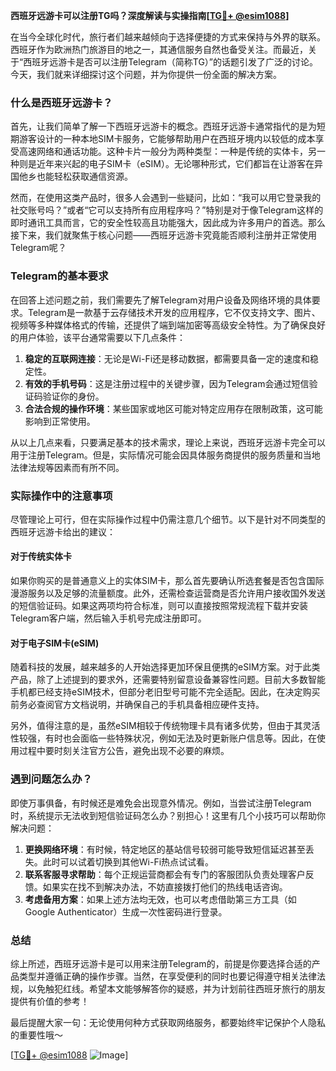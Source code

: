 **西班牙远游卡可以注册TG吗？深度解读与实操指南[[TG💪+ @esim1088](https://t.me/s/esim1088)]**

在当今全球化时代，旅行者们越来越倾向于选择便捷的方式来保持与外界的联系。西班牙作为欧洲热门旅游目的地之一，其通信服务自然也备受关注。而最近，关于“西班牙远游卡是否可以注册Telegram（简称TG）”的话题引发了广泛的讨论。今天，我们就来详细探讨这个问题，并为你提供一份全面的解决方案。

### 什么是西班牙远游卡？

首先，让我们简单了解一下西班牙远游卡的概念。西班牙远游卡通常指代的是为短期游客设计的一种本地SIM卡服务，它能够帮助用户在西班牙境内以较低的成本享受高速网络和通话功能。这种卡片一般分为两种类型：一种是传统的实体卡，另一种则是近年来兴起的电子SIM卡（eSIM）。无论哪种形式，它们都旨在让游客在异国他乡也能轻松获取通信资源。

然而，在使用这类产品时，很多人会遇到一些疑问，比如：“我可以用它登录我的社交账号吗？”或者“它可以支持所有应用程序吗？”特别是对于像Telegram这样的即时通讯工具而言，它的安全性较高且功能强大，因此成为许多用户的首选。那么接下来，我们就聚焦于核心问题——西班牙远游卡究竟能否顺利注册并正常使用Telegram呢？

### Telegram的基本要求

在回答上述问题之前，我们需要先了解Telegram对用户设备及网络环境的具体要求。Telegram是一款基于云存储技术开发的应用程序，它不仅支持文字、图片、视频等多种媒体格式的传输，还提供了端到端加密等高级安全特性。为了确保良好的用户体验，该平台通常需要以下几点条件：

1. **稳定的互联网连接**：无论是Wi-Fi还是移动数据，都需要具备一定的速度和稳定性。
2. **有效的手机号码**：这是注册过程中的关键步骤，因为Telegram会通过短信验证码验证你的身份。
3. **合法合规的操作环境**：某些国家或地区可能对特定应用存在限制政策，这可能影响到正常使用。

从以上几点来看，只要满足基本的技术需求，理论上来说，西班牙远游卡完全可以用于注册Telegram。但是，实际情况可能会因具体服务商提供的服务质量和当地法律法规等因素而有所不同。

### 实际操作中的注意事项

尽管理论上可行，但在实际操作过程中仍需注意几个细节。以下是针对不同类型的西班牙远游卡给出的建议：

#### 对于传统实体卡

如果你购买的是普通意义上的实体SIM卡，那么首先要确认所选套餐是否包含国际漫游服务以及足够的流量额度。此外，还需检查运营商是否允许用户接收国外发送的短信验证码。如果这两项均符合标准，则可以直接按照常规流程下载并安装Telegram客户端，然后输入手机号完成注册即可。

#### 对于电子SIM卡(eSIM)

随着科技的发展，越来越多的人开始选择更加环保且便携的eSIM方案。对于此类产品，除了上述提到的要求外，还需要特别留意设备兼容性问题。目前大多数智能手机都已经支持eSIM技术，但部分老旧型号可能不完全适配。因此，在决定购买前务必查阅官方文档说明，并确保自己的手机具备相应硬件支持。

另外，值得注意的是，虽然eSIM相较于传统物理卡具有诸多优势，但由于其灵活性较强，有时也会面临一些特殊状况，例如无法及时更新账户信息等。因此，在使用过程中要时刻关注官方公告，避免出现不必要的麻烦。

### 遇到问题怎么办？

即使万事俱备，有时候还是难免会出现意外情况。例如，当尝试注册Telegram时，系统提示无法收到短信验证码怎么办？别担心！这里有几个小技巧可以帮助你解决问题：

1. **更换网络环境**：有时候，特定地区的基站信号较弱可能导致短信延迟甚至丢失。此时可以试着切换到其他Wi-Fi热点试试看。
2. **联系客服寻求帮助**：每个正规运营商都会有专门的客服团队负责处理客户反馈。如果实在找不到解决办法，不妨直接拨打他们的热线电话咨询。
3. **考虑备用方案**：如果上述方法均无效，也可以考虑借助第三方工具（如Google Authenticator）生成一次性密码进行登录。

### 总结

综上所述，西班牙远游卡是可以用来注册Telegram的，前提是你要选择合适的产品类型并遵循正确的操作步骤。当然，在享受便利的同时也要记得遵守相关法律法规，以免触犯红线。希望本文能够解答你的疑惑，并为计划前往西班牙旅行的朋友提供有价值的参考！

最后提醒大家一句：无论使用何种方式获取网络服务，都要始终牢记保护个人隐私的重要性哦～ 

[[TG💪+ @esim1088](https://t.me/s/esim1088) ![Image](https://i.postimg.cc/4NQfJmqS/Snipaste-2025-05-13-00-14-12.png)]